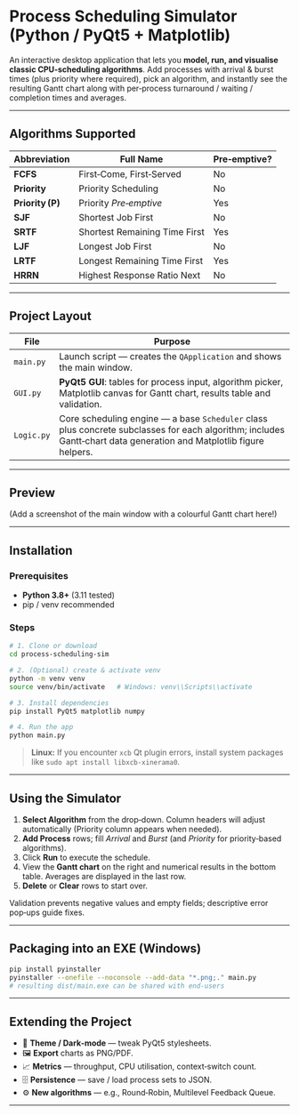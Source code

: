 # Process Scheduling Simulator (Python / PyQt5 + Matplotlib)

An interactive desktop application that lets you **model, run, and visualise classic CPU‑scheduling algorithms**.  Add processes with arrival & burst times (plus priority where required), pick an algorithm, and instantly see the resulting Gantt chart along with per‑process turnaround / waiting / completion times and averages.

---

## Algorithms Supported

| Abbreviation | Full Name | Pre‑emptive? |
|--------------|-----------|--------------|
| **FCFS** | First‑Come, First‑Served | No |
| **Priority** | Priority Scheduling | No |
| **Priority (P)** | Priority *Pre‑emptive* | Yes |
| **SJF** | Shortest Job First | No |
| **SRTF** | Shortest Remaining Time First | Yes |
| **LJF** | Longest Job First | No |
| **LRTF** | Longest Remaining Time First | Yes |
| **HRRN** | Highest Response Ratio Next | No |

---

## Project Layout

| File | Purpose |
|------|---------|
| `main.py` | Launch script — creates the `QApplication` and shows the main window. |
| `GUI.py` | **PyQt5 GUI**: tables for process input, algorithm picker, Matplotlib canvas for Gantt chart, results table and validation. |
| `Logic.py` | Core scheduling engine — a base `Scheduler` class plus concrete subclasses for each algorithm; includes Gantt‑chart data generation and Matplotlib figure helpers. |

---

## Preview

(Add a screenshot of the main window with a colourful Gantt chart here!)

---

## Installation

### Prerequisites

* **Python 3.8+** (3.11 tested)
* pip / venv recommended

### Steps

```bash
# 1. Clone or download
cd process‑scheduling‑sim

# 2. (Optional) create & activate venv
python -m venv venv
source venv/bin/activate   # Windows: venv\\Scripts\\activate

# 3. Install dependencies
pip install PyQt5 matplotlib numpy

# 4. Run the app
python main.py
```

> **Linux:** If you encounter `xcb` Qt plugin errors, install system packages like `sudo apt install libxcb-xinerama0`.

---

## Using the Simulator

1. **Select Algorithm** from the drop‑down.  Column headers will adjust automatically (Priority column appears when needed).
2. **Add Process** rows; fill *Arrival* and *Burst* (and *Priority* for priority‑based algorithms).
3. Click **Run** to execute the schedule.
4. View the **Gantt chart** on the right and numerical results in the bottom table. Averages are displayed in the last row.
5. **Delete** or **Clear** rows to start over.

Validation prevents negative values and empty fields; descriptive error pop‑ups guide fixes.

---

## Packaging into an EXE (Windows)

```bash
pip install pyinstaller
pyinstaller --onefile --noconsole --add-data "*.png;." main.py
# resulting dist/main.exe can be shared with end‑users
```

---

## Extending the Project

* 🎨 **Theme / Dark‑mode** — tweak PyQt5 stylesheets.
* 🖼️ **Export** charts as PNG/PDF.
* 📈 **Metrics** — throughput, CPU utilisation, context‑switch count.
* 🗄️ **Persistence** — save / load process sets to JSON.
* ⚙️ **New algorithms** — e.g., Round‑Robin, Multilevel Feedback Queue.

---

